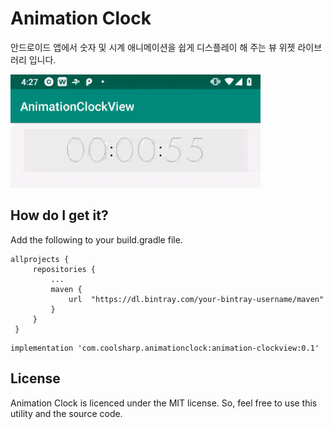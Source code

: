 
# Animation Clock

안드로이드 앱에서 숫자 및 시계 애니메이션을 쉽게 디스플레이 해 주는 뷰 위젯 라이브러리 입니다.


![Screenshot](device-2018-12-26-162804.2018-12-26%2016_32_10.gif)


## How do I get it?
Add the following to your build.gradle file.
```
allprojects {	
     repositories {	
         ...	
         maven {	
             url  "https://dl.bintray.com/your-bintray-username/maven"	
         }	
     }	
 }
```

```
implementation 'com.coolsharp.animationclock:animation-clockview:0.1'
```

## License
Animation Clock is licenced under the MIT license. So, feel free to use this utility and the source code.
